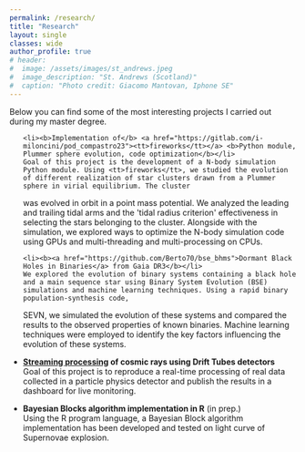 ```yaml
---
permalink: /research/
title: "Research"
layout: single
classes: wide
author_profile: true
# header:
#  image: /assets/images/st_andrews.jpeg
#  image_description: "St. Andrews (Scotland)"
#  caption: "Photo credit: Giacomo Mantovan, Iphone SE"
---
```


<p>Below you can find some of the most interesting projects I carried out during my master degree.</p>
<p></p>

<ul>

	<li><b>Implementation of</b> <a href="https://gitlab.com/i-miloncini/pod_compastro23"><tt>fireworks</tt></a> <b>Python module, Plummer sphere evolution, code optimization</b></li>
	Goal of this project is the development of a N-body simulation Python module. Using <tt>fireworks</tt>, we studied the evolution of different realization of star clusters drawn from a Plummer sphere in virial equilibrium. The cluster
was evolved in orbit in a point mass potential. We analyzed the leading and trailing tidal arms and the 'tidal radius criterion' effectiveness in selecting the stars belonging to the cluster. Alongside with the simulation, we
explored ways to optimize the N-body simulation code using GPUs and multi-threading and multi-processing on CPUs.
<p></p>
	<!-- <li><b><a href="https://github.com/Berto70/hm_bbh">Hierarchical Mergers</a> of Binary Black Holes</b></li>
	Goal of this project is to understand the differences between hierarchical binary black hole mergers in NSCs, GCc and YSc, by looking at a set of simulated BBHs. Our analysis was carried out with classification ML algorithms,
such as Random Forest and XGBoost. We proceed to analyze the importance of features to understand the properties of systems of BBHs. --> 

	<li><b><a href="https://github.com/Berto70/bse_bhms">Dormant Black Holes in Binaries</a> from Gaia DR3</b></li>
	We explored the evolution of binary systems containing a black hole and a main sequence star using Binary System Evolution (BSE) simulations and machine learning techniques. Using a rapid binary population-synthesis code,
SEVN, we simulated the evolution of these systems and compared the results to the observed properties of known binaries. Machine learning techniques were employed to identify the key factors influencing the evolution of these
systems.
<p></p>
	<li><b><a href="https://github.com/Berto70/streaming_processing_mapdb_2023">Streaming processing</a> of cosmic rays using Drift Tubes detectors</b></li>
	Goal of this project is to reproduce a real-time processing of real data collected in a particle physics detector and publish the results in a dashboard for live monitoring.
<p></p>
	<li><b>Bayesian Blocks algorithm implementation in R</b> (in prep.)</li>
	Using the R program language, a Bayesian Block algorithm implementation has been developed and tested on light curve of Supernovae explosion.
</ul>
